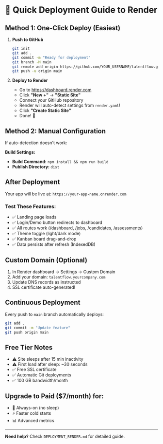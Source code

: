 # 🚀 Quick Deployment Guide to Render

## Method 1: One-Click Deploy (Easiest)

1. **Push to GitHub**
   ```bash
   git init
   git add .
   git commit -m "Ready for deployment"
   git branch -M main
   git remote add origin https://github.com/YOUR_USERNAME/talentflow.git
   git push -u origin main
   ```

2. **Deploy to Render**
   - Go to https://dashboard.render.com
   - Click **"New +"** → **"Static Site"**
   - Connect your GitHub repository
   - Render will auto-detect settings from `render.yaml`!
   - Click **"Create Static Site"**
   - Done! 🎉

## Method 2: Manual Configuration

If auto-detection doesn't work:

**Build Settings:**
- **Build Command:** `npm install && npm run build`
- **Publish Directory:** `dist`

## After Deployment

Your app will be live at: `https://your-app-name.onrender.com`

### Test These Features:
- ✅ Landing page loads
- ✅ Login/Demo button redirects to dashboard
- ✅ All routes work (/dashboard, /jobs, /candidates, /assessments)
- ✅ Theme toggle (light/dark mode)
- ✅ Kanban board drag-and-drop
- ✅ Data persists after refresh (IndexedDB)

## Custom Domain (Optional)

1. In Render dashboard → Settings → Custom Domain
2. Add your domain: `talentflow.yourcompany.com`
3. Update DNS records as instructed
4. SSL certificate auto-generated!

## Continuous Deployment

Every push to `main` branch automatically deploys:
```bash
git add .
git commit -m "Update feature"
git push origin main
```

## Free Tier Notes

- ⚠️ Site sleeps after 15 min inactivity
- ⚠️ First load after sleep: ~30 seconds
- ✅ Free SSL certificate
- ✅ Automatic Git deployments
- ✅ 100 GB bandwidth/month

## Upgrade to Paid ($7/month) for:
- 🚀 Always-on (no sleep)
- ⚡ Faster cold starts
- 📊 Advanced metrics

---

**Need help?** Check `DEPLOYMENT_RENDER.md` for detailed guide.

